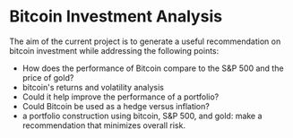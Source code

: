 # Bitcoin Investment Analysis
The aim of the current project is to generate a useful recommendation on bitcoin investment while addressing the following points:

* How does the performance of Bitcoin compare to the S&P 500 and the price of gold?
* bitcoin's returns and volatility analysis
* Could it help improve the performance of a portfolio? 
* Could Bitcoin be used as a hedge versus inflation?
* a portfolio construction using bitcoin, S&P 500, and gold: make a recommendation that minimizes overall risk.
